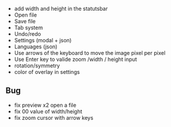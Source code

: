 - add width and height in the statutsbar
- Open file
- Save file
- Tab system
- Undo/redo
- Settings (modal + json)
- Languages (json)
- Use arrows of the keyboard to move the image pixel per pixel
- Use Enter key to valide zoom /width / height input
- rotation/symmetry
- color of overlay in settings

## Bug
- fix preview x2 open a file
- fix 00 value of width/height
- fix zoom cursor with arrow keys
